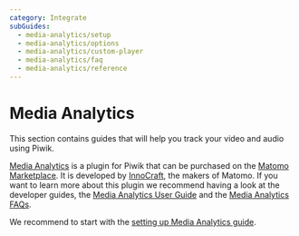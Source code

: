 ```yaml
---
category: Integrate
subGuides:
  - media-analytics/setup
  - media-analytics/options
  - media-analytics/custom-player
  - media-analytics/faq
  - media-analytics/reference
---
```

# Media Analytics

This section contains guides that will help you track your video and audio using Piwik.

[Media Analytics](https://www.media-analytics.net) is a plugin for Piwik that can be purchased
on the [Matomo Marketplace](https://plugins.matomo.org/MediaAnalytics).
It is developed by [InnoCraft](https://www.innocraft.com), the makers of Matomo.
If you want to learn more about this plugin we recommend having a look at the developer guides, 
the [Media Analytics User Guide](https://matomo.org/docs/media-analytics/) and the [Media Analytics FAQs](https://matomo.org/faq/media-analytics/).

We recommend to start with the [setting up Media Analytics guide](/guides/media-analytics/setup).
